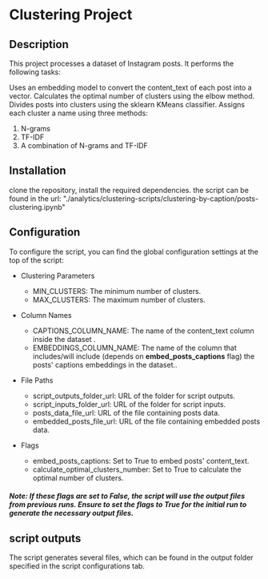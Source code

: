 # Clustering Project
## Description
This project processes a dataset of Instagram posts. It performs the following tasks:

Uses an embedding model to convert the content_text of each post into a vector.
Calculates the optimal number of clusters using the elbow method.
Divides posts into clusters using the sklearn KMeans classifier.
Assigns each cluster a name using three methods:
1. N-grams
2. TF-IDF
3. A combination of N-grams and TF-IDF

## Installation
clone the repository, install the required dependencies.
the script can be found in the url: "./analytics/clustering-scripts/clustering-by-caption/posts-clustering.ipynb"

## Configuration
To configure the script, you can find the global configuration settings at the top of the script:

* Clustering Parameters

  * MIN_CLUSTERS: The minimum number of clusters.
  * MAX_CLUSTERS: The maximum number of clusters.
* Column Names

  * CAPTIONS_COLUMN_NAME: The name of the content_text column inside the dataset . 
  * EMBEDDINGS_COLUMN_NAME: The name of the column that includes/will include (depends on <b>embed_posts_captions</b> flag) the posts' captions embeddings in the dataset..
* File Paths

  * script_outputs_folder_url: URL of the folder for script outputs.
  * script_inputs_folder_url: URL of the folder for script inputs.
  * posts_data_file_url: URL of the file containing posts data.
  * embedded_posts_file_url: URL of the file containing embedded posts data.
* Flags

  * embed_posts_captions: Set to True to embed posts' content_text.
  * calculate_optimal_clusters_number: Set to True to calculate the optimal number of clusters.
##### Note: If these flags are set to False, the script will use the output files from previous runs. Ensure to set the flags to True for the initial run to generate the necessary output files.

## script outputs
The script generates several files, which can be found in the output folder specified in the script configurations tab.


